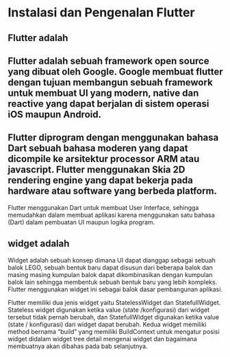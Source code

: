 <h1>Instalasi dan Pengenalan Flutter </h1>

## Flutter adalah
Flutter adalah sebuah framework open source yang dibuat oleh Google. Google membuat flutter dengan tujuan membangun sebuah framework untuk membuat UI yang modern, native dan reactive yang dapat berjalan di sistem operasi iOS maupun Android.
-------------------------------------------------------------
Flutter diprogram dengan menggunakan bahasa Dart sebuah bahasa moderen yang dapat dicompile ke arsitektur processor ARM atau javascript. Flutter menggunakan Skia 2D rendering engine yang dapat bekerja pada hardware atau software yang berbeda platform. 
-------------------------------------------------------------
Flutter menggunakan Dart untuk membuat User Interface, sehingga memudahkan dalam membuat aplikasi karena menggunakan satu bahasa (Dart) dalam pembuatan UI maupun logika program.

## widget adalah
Widget adalah sebuah konsep dimana UI dapat dianggap sebagai sebuah balok LEGO, sebuah bentuk baru dapat disusun dari beberapa balok dan masing masing kumpulan balok dapat dikombinasikan dengan kumpulan balok lain sehingga membentuk sebuah bentuk baru yang
lebih kompleks. Flutter menggunakan widget ini sebagai balok dasar pembangunan aplikasi. 

Flutter memiliki dua jenis widget yaitu StatelessWidget dan StatefullWidget. Stateless widget digunakan ketika value (state /konfigurasi) dari widget tersebut tidak pernah berubah,
dan StatefullWidget digunakan ketika value (state / konfigurasi) dari widget dapat berubah. Kedua widget memiliki method bernama
“build” yang memiliki BuildContext untuk mengatur posisi widget didalam widget tree detail mengenai widget dan bagaimana membuatnya akan dibahas pada bab selanjutnya. 